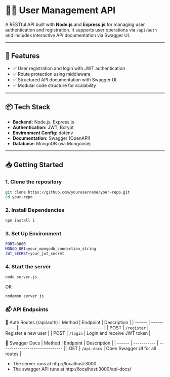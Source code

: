 # 🧑‍💻 User Management API

A RESTful API built with **Node.js** and **Express.js** for managing user authentication and registration. It supports user operations via `/api/auth` and includes interactive API documentation via Swagger UI.

---

## 🚀 Features

- ✅ User registration and login with JWT authentication  
- ✅ Route protection using middleware  
- ✅ Structured API documentation with Swagger UI  
- ✅ Modular code structure for scalability  

---

## 📦 Tech Stack

- **Backend:** Node.js, Express.js  
- **Authentication:** JWT, Bcrypt  
- **Environment Config:** dotenv  
- **Documentation:** Swagger (OpenAPI)  
- **Database:** MongoDB (via Mongoose)  

---

## 📥 Getting Started

### 1. Clone the repository
```bash
git clone https://github.com/yourusername/your-repo.git
cd your-repo
```

### 2. Install Dependencies
```bash
npm install i
```
### 3. Set Up Environment
```bash
PORT=3000
MONGO_URI=your_mongodb_connection_string
JWT_SECRET=your_jwt_secret

```

### 4. Start the server
```bash
node server.js
```
OR 
```bash
nodemon server.js
```

### 📬 API Endpoints

🔐 Auth Routes (/api/auth)
| Method | Endpoint    | Description                               |
| ------ | ----------- | ----------------------------------------- |
| POST   | `/register` | Register a new user                       |
| POST   | `/login`    | Login and receive JWT token               |



📑 Swagger Docs
| Method | Endpoint    | Description                    |
| ------ | ----------- | ------------------------------ |
| GET    | `/api-docs` | Open Swagger UI for all routes |



- The server runs at http://localhost:3000
- The swagger API runs at http://localhost:3000/api-docs/
